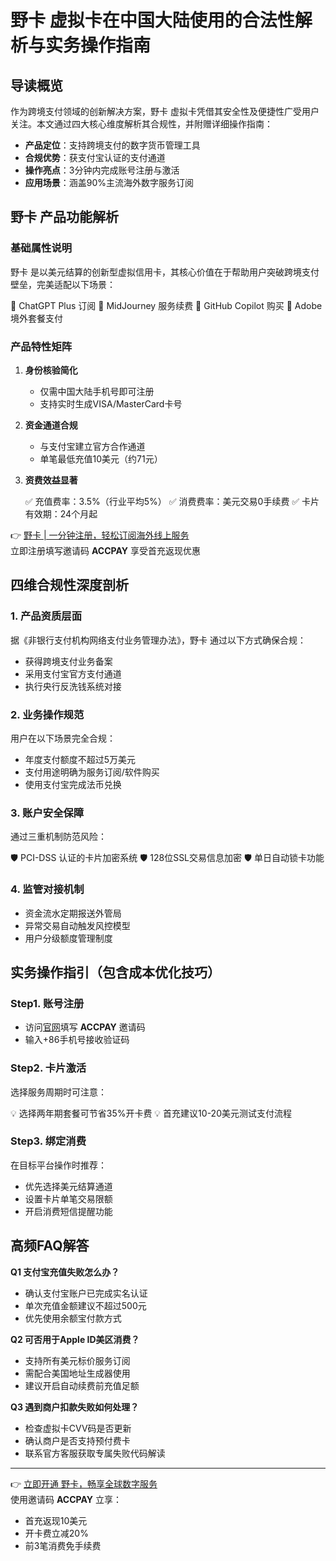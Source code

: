 # 野卡 虚拟卡在中国大陆使用的合法性解析与实务操作指南

## 导读概览
作为跨境支付领域的创新解决方案，野卡 虚拟卡凭借其安全性及便捷性广受用户关注。本文通过四大核心维度解析其合规性，并附赠详细操作指南：

- **产品定位**：支持跨境支付的数字货币管理工具
- **合规优势**：获支付宝认证的支付通道
- **操作亮点**：3分钟内完成账号注册与激活
- **应用场景**：涵盖90%主流海外数字服务订阅

## 野卡 产品功能解析
### 基础属性说明
野卡 是以美元结算的创新型虚拟信用卡，其核心价值在于帮助用户突破跨境支付壁垒，完美适配以下场景：

📌 ChatGPT Plus 订阅
📌 MidJourney 服务续费
📌 GitHub Copilot 购买
📌 Adobe 境外套餐支付


### 产品特性矩阵
1. **身份核验简化**
   - 仅需中国大陆手机号即可注册
   - 支持实时生成VISA/MasterCard卡号

2. **资金通道合规**
   - 与支付宝建立官方合作通道
   - 单笔最低充值10美元（约71元）

3. **资费效益显著**
   
   ✅ 充值费率：3.5%（行业平均5%）
   ✅ 消费费率：美元交易0手续费
   ✅ 卡片有效期：24个月起
   

👉 [野卡 | 一分钟注册，轻松订阅海外线上服务](https://bbtdd.com/yeka)  
立即注册填写邀请码 **ACCPAY** 享受首充返现优惠

## 四维合规性深度剖析
### 1. 产品资质层面
据《非银行支付机构网络支付业务管理办法》，野卡 通过以下方式确保合规：
- 获得跨境支付业务备案
- 采用支付宝官方支付通道
- 执行央行反洗钱系统对接

### 2. 业务操作规范
用户在以下场景完全合规：
- 年度支付额度不超过5万美元
- 支付用途明确为服务订阅/软件购买
- 使用支付宝完成法币兑换

### 3. 账户安全保障
通过三重机制防范风险：

🛡️ PCI-DSS 认证的卡片加密系统
🛡️ 128位SSL交易信息加密
🛡️ 单日自动锁卡功能


### 4. 监管对接机制
- 资金流水定期报送外管局
- 异常交易自动触发风控模型
- 用户分级额度管理制度

## 实务操作指引（包含成本优化技巧）
### Step1. 账号注册
- 访问[官网](https://bbtdd.com/yeka)填写 **ACCPAY** 邀请码
- 输入+86手机号接收验证码

### Step2. 卡片激活
选择服务周期时可注意：

💡 选择两年期套餐可节省35%开卡费
💡 首充建议10-20美元测试支付流程


### Step3. 绑定消费
在目标平台操作时推荐：
- 优先选择美元结算通道
- 设置卡片单笔交易限额
- 开启消费短信提醒功能

## 高频FAQ解答
**Q1 支付宝充值失败怎么办？**
- 确认支付宝账户已完成实名认证
- 单次充值金额建议不超过500元
- 优先使用余额宝付款方式

**Q2 可否用于Apple ID美区消费？**
- 支持所有美元标价服务订阅
- 需配合美国地址生成器使用
- 建议开启自动续费前充值足额

**Q3 遇到商户扣款失败如何处理？**
- 检查虚拟卡CVV码是否更新
- 确认商户是否支持预付费卡
- 联系官方客服获取专属失败代码解读

---

👉 [立即开通 野卡，畅享全球数字服务](https://bbtdd.com/yeka)  
使用邀请码 **ACCPAY** 立享：
- 首充返现10美元
- 开卡费立减20%
- 前3笔消费免手续费